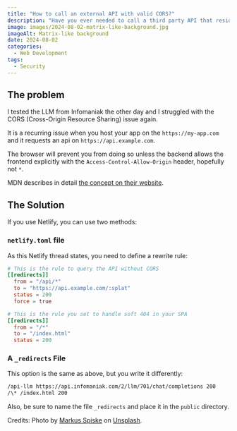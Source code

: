 ```yaml
---
title: "How to call an external API with valid CORS?"
description: "Have you ever needed to call a third party API that resides on a different domain? You probably had CORS issues."
image: images/2024-08-02-matrix-like-background.jpg
imageAlt: Matrix-like background
date: 2024-08-02
categories:
  - Web Development
tags:
  - Security
---
```


## The problem

I tested the LLM from Infomaniak the other day and I struggled with the CORS (Cross-Origin Resource Sharing) issue again.

It is a recurring issue when you host your app on the `https://my-app.com` and it requests an api on `https://api.example.com`.

The browser will prevent you from doing so unless the backend allows the frontend explicitly with the `Access-Control-Allow-Origin` header, hopefully not `*`.

MDN describes in detail [the concept on their website](https://developer.mozilla.org/en-US/docs/Web/HTTP/CORS).

## The Solution

If you use Netlify, you can use two methods:

### `netlify.toml` file

As this Netlify thread states, you need to define a rewrite rule:

```toml
# This is the rule to query the API without CORS
[[redirects]]
  from = "/api/*"
  to = "https://api.example.com/:splat"
  status = 200
  force = true

# This is the rule you set to handle soft 404 in your SPA
[[redirects]]
  from = "/*"
  to = "/index.html"
  status = 200
```

### A `_redirects` File

This option is the same as above, but you write it differently:

```txt
/api-llm https://api.infomaniak.com/2/llm/701/chat/completions 200
/\* /index.html 200
```

Also, be sure to name the file `_redirects` and place it in the `public` directory.

Credits: Photo by [Markus Spiske](https://unsplash.com/@markusspiske?utm_content=creditCopyText&utm_medium=referral&utm_source=unsplash) on [Unsplash](https://unsplash.com/photos/matrix-movie-still-iar-afB0QQw?utm_content=creditCopyText&utm_medium=referral&utm_source=unsplash).
